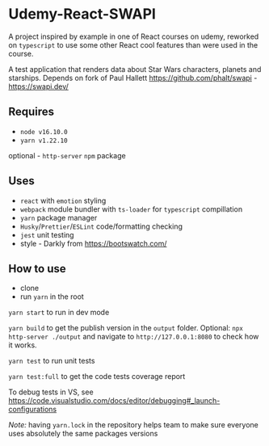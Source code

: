 # Udemy-React-SWAPI

A project inspired by example in one of React courses on udemy, reworked on `typescript` to use some other React
cool features than were used in the course.

A test application that renders data about Star Wars characters, planets and starships.
Depends on fork of Paul Hallett https://github.com/phalt/swapi - https://swapi.dev/


## Requires
- `node v16.10.0`
- `yarn v1.22.10`

optional - `http-server` `npm` package

## Uses
- `react` with `emotion` styling
- `webpack` module bundler with `ts-loader` for `typescript` compillation
- `yarn` package manager
- `Husky`/`Prettier`/`ESLint` code/formatting checking
- `jest` unit testing
- style - Darkly from https://bootswatch.com/

## How to use
- clone
- run `yarn` in the root

`yarn start` to run in dev mode

`yarn build` to get the publish version in the `output` folder.
Optional: `npx http-server ./output` and navigate to `http://127.0.0.1:8080` to check how it works.

`yarn test` to run unit tests

`yarn test:full` to get the code tests coverage report


To debug tests in VS, see https://code.visualstudio.com/docs/editor/debugging#_launch-configurations

_Note:_ having `yarn.lock` in the repository helps team to make sure everyone uses absolutely the same packages versions
